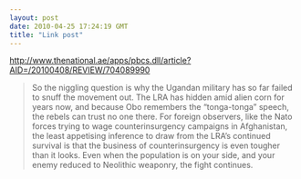 ```yaml
---
layout: post
date: 2010-04-25 17:24:19 GMT
title: "Link post"
---
```

<http://www.thenational.ae/apps/pbcs.dll/article?AID=/20100408/REVIEW/704089990>

> So the niggling question is why the Ugandan military has so far failed to snuff the movement out. The LRA has hidden amid alien corn for years now, and because Obo remembers the “tonga-tonga” speech, the rebels can trust no one there. For foreign observers, like the Nato forces trying to wage counterinsurgency campaigns in Afghanistan, the least appetising inference to draw from the LRA’s continued survival is that the business of counterinsurgency is even tougher than it looks. Even when the population is on your side, and your enemy reduced to Neolithic weaponry, the fight continues.